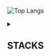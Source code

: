 ![Top Langs](https://github-readme-stats.vercel.app/api/top-langs/?username=ben020410&layout=compact&hide=Jupyter%20Notebook)

<details>
  <summary><h2>STACKS</h2></summary>
  
  <h4> 💻 Languages </h4>
  <img src="https://img.shields.io/badge/C-%2300599C.svg?style=flat-square&logo=c&logoColor=white">
  <img src="https://img.shields.io/badge/MATLAB-0076A8?style=flat-square&logo=ardour&logoColor=DC8822">
  <img src="https://img.shields.io/badge/-Arduino-00979D?style=flat-square&logo=Arduino&logoColor=white">
  <img src="https://img.shields.io/badge/Python-3670A0?style=flat-square&logo=python&logoColor=ffdd54">
  <img src="https://img.shields.io/badge/SQL(Oracle)-F80000?style=flat-square&logo=oracle&logoColor=white">
  <br>
  <img src="https://img.shields.io/badge/Javascript-%23323330.svg?style=flat-square&logo=javascript&logoColor=FFC928">
  <img src="https://img.shields.io/badge/HTML-E33F10?style=flat-square&logo=html5&logoColor=white">
  <img src="https://img.shields.io/badge/CSS-264DE4?&style=flat-square&logo=css3&logoColor=white">

  <h4> 📚 Frameworks, Platforms and Libraries </h4>
  <img src="https://img.shields.io/badge/Node.js-43853D?style=flat-square&logo=node.js&logoColor=white">
  <img src="https://img.shields.io/badge/Express.js-404D59?style=flat-square&logo=express">
  <img src="https://img.shields.io/badge/CUDA-000000.svg?style=flat-square&logo=nVIDIA&logoColor=green">

  <h4> ☁️ Cloud </h4>
  <img src="https://img.shields.io/badge/AWS-FF9900.svg?style=flat-square&logo=amazonwebservices&logoColor=252F3E">
  <img src="https://img.shields.io/badge/Cloudflare-F38020?style=flat-square&logo=Cloudflare&logoColor=white">

  <h4> 🎨 Design </h4>
  <img src="https://img.shields.io/badge/Adobe%20Illustrator-FE9900?style=flat-square&logo=adobe%20illustrator&logoColor=330000">
  <img src="https://img.shields.io/badge/Adobe%20InDesign-F43C8D?style=flat-square&logo=adobeindesign&logoColor=2E0013">
  <img src="https://img.shields.io/badge/Adobe%20Photoshop-2FA3F7?style=flat-square&logo=adobe%20photoshop&logoColor=001D34">

  <h4> ⚙️ Modeling </h4>
  <img src="https://img.shields.io/badge/SolidWorks-E31818?style=flat-square&logo=dassaultsystemes&logoColor=white">

  <h4> 📂 Version Control </h4>
  <img src="https://img.shields.io/badge/git-%23F05033.svg?style=flat-square&logo=git&logoColor=white">
  <img src="https://img.shields.io/badge/GitHub-%23121011.svg?style=flat-square&logo=github&logoColor=white">

</details>
